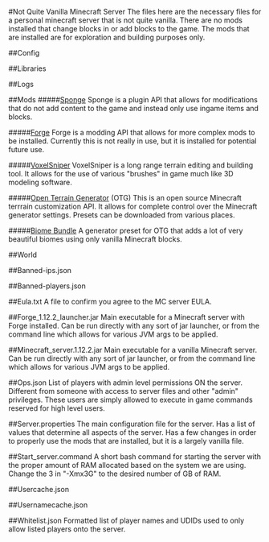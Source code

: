 #Not Quite Vanilla Minecraft Server
The files here are the necessary files for a personal minecraft server that is not quite vanilla. There are no mods installed that change blocks in or add blocks to the game. The mods that are installed are for exploration and building purposes only.

##Config


##Libraries


##Logs


##Mods
#####[Sponge](https://www.spongepowered.org/)
Sponge is a plugin API that allows for modifications that do not add content to the game and instead only use ingame items and blocks.

#####[Forge](https://files.minecraftforge.net/)
Forge is a modding API that allows for more complex mods to be installed. Currently this is not really in use, but it is installed for potential future use.

#####[VoxelSniper](https://forums.spongepowered.org/t/voxelsniper-long-range-terrain-editing-v8-0-0-1-8-9-1-10-2/10695)
VoxelSniper is a long range terrain editing and building tool. It allows for the use of various "brushes" in game much like 3D modeling software.

#####[Open Terrain Generator](https://minecraft.curseforge.com/projects/open-terrain-generator) (OTG)
This is an open source Minecraft terrrain customization API. It allows for complete control over the Minecraft generator settings. Presets can be downloaded from various places.

#####[Biome Bundle](https://minecraft.curseforge.com/projects/biome-bundle)
A generator preset for OTG that adds a lot of very beautiful biomes using only vanilla Minecraft blocks.


##World


##Banned-ips.json


##Banned-players.json


##Eula.txt
A file to confirm you agree to the MC server EULA.


##Forge_1.12.2_launcher.jar
Main executable for a Minecraft server with Forge installed. Can be run directly with any sort of jar launcher, or from the command line which allows for various JVM args to be applied.


##Minecraft_server.1.12.2.jar
Main executable for a vanilla Minecraft server. Can be run directly with any sort of jar launcher, or from the command line which allows for various JVM args to be applied.


##Ops.json
List of players with admin level permissions ON the server. Different from someone with access to server files and other "admin" privileges. These users are simply allowed to execute in game commands reserved for high level users.


##Server.properties
The main configuration file for the server. Has a list of values that determine all aspects of the server. Has a few changes in order to properly use the mods that are installed, but it is a largely vanilla file.


##Start_server.command
A short bash command for starting the server with the proper amount of RAM allocated based on the system we are using. Change the 3 in "-Xmx3G" to the desired number of GB of RAM.


##Usercache.json


##Usernamecache.json


##Whitelist.json
Formatted list of player names and UDIDs used to only allow listed players onto the server.